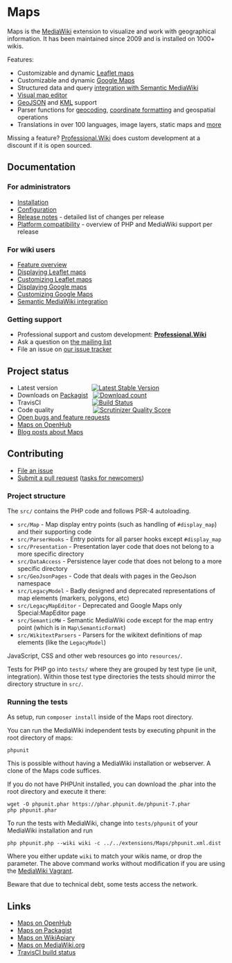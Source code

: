 # Maps

Maps is the [MediaWiki](https://www.mediawiki.org) extension to visualize and work with geographical
information. It has been maintained since 2009 and is installed on 1000+ wikis.

Features:

* Customizable and dynamic [Leaflet maps]
* Customizable and dynamic [Google Maps]
* Structured data and query [integration with Semantic MediaWiki]
* [Visual map editor]
* [GeoJSON] and [KML] support
* Parser functions for [geocoding], [coordinate formatting] and geospatial operations
* Translations in over 100 languages, image layers, static maps and [more]

Missing a feature? [Professional.Wiki](https://professional.wiki/) does custom development at a discount if it is open sourced.

## Documentation

### For administrators

* [Installation](https://maps.extension.wiki/wiki/Installation)
* [Configuration](https://maps.extension.wiki/wiki/Configuration)
* [Release notes](RELEASE-NOTES.md) - detailed list of changes per release
* [Platform compatibility](INSTALL.md#platform-compatibility-and-release-status) - overview of PHP and MediaWiki support per release

### For wiki users

* [Feature overview](https://maps.extension.wiki)
* [Displaying Leaflet maps](https://maps.extension.wiki/wiki/Displaying_Leaflet_maps)
* [Customizing Leaflet maps](https://maps.extension.wiki/wiki/Customizing_Leaflet_maps)
* [Displaying Google maps](https://maps.extension.wiki/wiki/Displaying_Google_maps)
* [Customizing Google Maps](https://maps.extension.wiki/wiki/Customizing_Google_Maps)
* [Semantic MediaWiki integration](https://maps.extension.wiki/wiki/Semantic_MediaWiki)

### Getting support

* Professional support and custom development: **[Professional.Wiki](https://professional.wiki/)**
* Ask a question on [the mailing list](https://www.semantic-mediawiki.org/wiki/Mailing_list)
* File an issue on [our issue tracker](https://github.com/JeroenDeDauw/Maps/issues)

## Project status

* Latest version &nbsp;&nbsp;&nbsp;&nbsp;&nbsp;&nbsp;&nbsp;&nbsp;&nbsp;&nbsp;&nbsp;&nbsp;&nbsp;&nbsp;&nbsp;&nbsp;&nbsp;&nbsp; [![Latest Stable Version](https://poser.pugx.org/mediawiki/maps/version.png)](https://packagist.org/packages/mediawiki/maps)
* Downloads on [Packagist](https://packagist.org/packages/mediawiki/maps)&nbsp;&nbsp; [![Download count](https://poser.pugx.org/mediawiki/maps/d/total.png)](https://packagist.org/packages/mediawiki/maps)
* TravisCI &nbsp;&nbsp;&nbsp;&nbsp;&nbsp;&nbsp;&nbsp;&nbsp;&nbsp;&nbsp;&nbsp;&nbsp;&nbsp;&nbsp;&nbsp;&nbsp;&nbsp;&nbsp;&nbsp;&nbsp;&nbsp;&nbsp;&nbsp;&nbsp;&nbsp;&nbsp;&nbsp;&nbsp; [![Build Status](https://secure.travis-ci.org/JeroenDeDauw/Maps.png?branch=master)](http://travis-ci.org/JeroenDeDauw/Maps)
* Code quality &nbsp;&nbsp;&nbsp;&nbsp;&nbsp;&nbsp;&nbsp;&nbsp;&nbsp;&nbsp;&nbsp;&nbsp;&nbsp;&nbsp;&nbsp;&nbsp;&nbsp;&nbsp;&nbsp;&nbsp;&nbsp; [![Scrutinizer Quality Score](https://scrutinizer-ci.com/g/JeroenDeDauw/Maps/badges/quality-score.png?s=3881a27e63cb64e7511d766bfec2e2db5d39bec3)](https://scrutinizer-ci.com/g/JeroenDeDauw/Maps/)
* [Open bugs and feature requests](https://github.com/JeroenDeDauw/Maps/issues)
* [Maps on OpenHub](https://www.openhub.net/p/maps/)
* [Blog posts about Maps](https://www.entropywins.wtf/blog/tag/maps/)

## Contributing

* [File an issue](https://github.com/JeroenDeDauw/Maps/issues)
* [Submit a pull request](https://github.com/JeroenDeDauw/Maps/pulls) ([tasks for newcomers](https://github.com/JeroenDeDauw/Maps/issues?q=is%3Aissue+is%3Aopen+label%3Anewcomer))

### Project structure

The `src/` contains the PHP code and follows PSR-4 autoloading.

* `src/Map` - Map display entry points (such as handling of `#display_map`) and their supporting code
* `src/ParserHooks` - Entry points for all parser hooks except `#display_map`
* `src/Presentation` - Presentation layer code that does not belong to a more specific directory
* `src/DataAccess` - Persistence layer code that does not belong to a more specific directory
* `src/GeoJsonPages` - Code that deals with pages in the GeoJson namespace
* `src/LegacyModel` - Badly designed and deprecated representations of map elements (markers, polygons, etc)
* `src/LegacyMapEditor` - Deprecated and Google Maps only Special:MapEditor page
* `src/SemanticMW` - Semantic MediaWiki code except for the map entry point (which is in `Map\SemanticFormat`)
* `src/WikitextParsers` - Parsers for the wikitext definitions of map elements (like the `LegacyModel`)

JavaScript, CSS and other web resources go into `resources/`.

Tests for PHP go into `tests/` where they are grouped by test type (ie unit, integration). Within those test type
directories the tests should mirror the directory structure in `src/`.

### Running the tests

As setup, run `composer install` inside of the Maps root directory.

You can run the MediaWiki independent tests by executing phpunit in the root directory of maps:

    phpunit

This is possible without having a MediaWiki installation or webserver. A clone of the Maps code suffices.

If you do not have PHPUnit installed, you can download the .phar into the root directory and execute it there:

	wget -O phpunit.phar https://phar.phpunit.de/phpunit-7.phar
	php phpunit.phar

To run the tests with MediaWiki, change into `tests/phpunit` of your MediaWiki installation and run

    php phpunit.php --wiki wiki -c ../../extensions/Maps/phpunit.xml.dist
    
Where you either update `wiki` to match your wikis name, or drop the parameter. The above command
works without modification if you are using the [MediaWiki Vagrant](https://www.mediawiki.org/wiki/MediaWiki-Vagrant).

Beware that due to technical debt, some tests access the network.

## Links

* [Maps on OpenHub](https://www.openhub.net/p/maps/)
* [Maps on Packagist](https://packagist.org/packages/mediawiki/maps)
* [Maps on WikiApiary](https://wikiapiary.com/wiki/Extension:Maps)
* [Maps on MediaWiki.org](https://www.mediawiki.org/wiki/Extension:Maps)
* [TravisCI build status](https://travis-ci.org/JeroenDeDauw/Maps)

[Leaflet maps]: https://maps.extension.wiki/wiki/Displaying_Leaflet_maps
[Google Maps]: https://maps.extension.wiki/wiki/Displaying_Google_Maps
[integration with Semantic MediaWiki]: https://maps.extension.wiki/wiki/Semantic_MediaWiki
[Visual map editor]: https://maps.extension.wiki/wiki/Visual_editing
[GeoJSON]: https://maps.extension.wiki/wiki/GeoJSON
[KML]: https://maps.extension.wiki/wiki/KML
[geocoding]: https://maps.extension.wiki/wiki/Geocoding
[coordinate formatting]: https://maps.extension.wiki/wiki/Coordinates_function
[more]: https://maps.extension.wiki/wiki/Maps_for_MediaWiki
